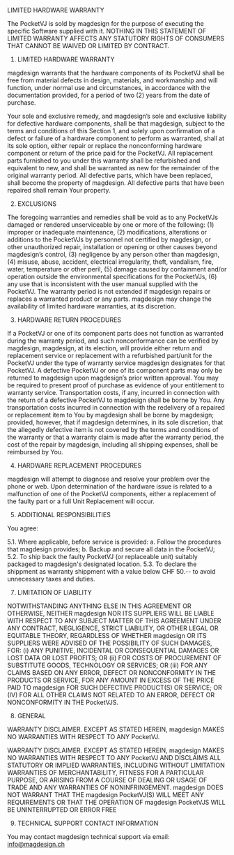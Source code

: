 LIMITED HARDWARE WARRANTY

The PocketVJ is sold by magdesign for the purpose of executing the specific Software supplied with it.
NOTHING IN THIS STATEMENT OF LIMITED WARRANTY AFFECTS ANY STATUTORY RIGHTS OF CONSUMERS THAT CANNOT BE WAIVED OR LIMITED BY CONTRACT.

1. LIMITED HARDWARE WARRANTY

magdesign warrants that the hardware components of its PocketVJ shall be free from material defects in design, materials, and workmanship and will function, under normal use and circumstances, in accordance with the documentation provided, for a period of two (2) years from the date of purchase.

Your sole and exclusive remedy, and magdesign’s sole and exclusive liability for defective hardware components, shall be that magdesign, subject to the terms and conditions of this Section 1, and solely upon confirmation of a defect or failure of a hardware component to perform as warranted, shall at its sole option, either repair or replace the nonconforming hardware component or return of the price paid for the PocketVJ. All replacement parts furnished to you under this warranty shall be refurbished and equivalent to new, and shall be warranted as new for the remainder of the original warranty period. All defective parts, which have been replaced, shall become the property of magdesign. All defective parts that have been repaired shall remain Your property.

2. EXCLUSIONS

The foregoing warranties and remedies shall be void as to any PocketVJs damaged or rendered unserviceable by one or more of the following:
(1) improper or inadequate maintenance, (2) modifications, alterations or additions to the PocketVJs by personnel not certified by magdesign, or other unauthorized repair, installation or opening or other causes beyond magdesign’s control, (3) negligence by any person other than magdesign, (4) misuse, abuse, accident, electrical irregularity, theft, vandalism, fire, water, temperature or other peril, (5) damage caused by containment and/or operation outside the environmental specifications for the PocketVJs, (6) any use that is inconsistent with the user manual supplied with the PocketVJ. The warranty period is not extended if magdesign repairs or replaces a warranted product or any parts. magdesign may change the availability of limited hardware warranties, at its discretion.

3. HARDWARE RETURN PROCEDURES

If a PocketVJ or one of its component parts does not function as warranted during the warranty period, and such nonconformance can be verified by magdesign, magdesign, at its election, will provide either return and replacement service or replacement with a refurbished part/unit for the PocketVJ under the type of warranty service magdesign designates for that PocketVJ. A defective PocketVJ or one of its component parts may only be returned to magdesign upon magdesign’s prior written approval.
You may be required to present proof of purchase as evidence of your entitlement to warranty service.
Transportation costs, if any, incurred in connection with the return of a defective PocketVJ to magdesign shall be borne by You. Any transportation costs incurred in connection with the redelivery of a repaired or replacement item to You by magdesign shall be borne by magdesign; provided, however, that if magdesign determines, in its sole discretion, that the allegedly defective item is not covered by the terms and conditions of the warranty or that a warranty claim is made after the warranty period, the cost of the repair by magdesign, including all shipping expenses, shall be reimbursed by You.

4. HARDWARE REPLACEMENT PROCEDURES

magdesign will attempt to diagnose and resolve your problem over the phone or web. Upon determination of the hardware issue is related to a malfunction of one of the PocketVJ components, either a replacement of the faulty part or a full Unit Replacement will occur.

5. ADDITIONAL RESPONSIBILITIES

You agree:

5.1. Where applicable, before service is provided: a. Follow the procedures that magdesign provides; b. Backup and secure all data in the PocketVJ;
5.2. To ship back the faulty PocketVJ (or replaceable unit) suitably packaged to magdesign's designated location.
5.3. To declare the shippment as warranty shippment with a value below CHF 50.-- to avoid unnecessary taxes and duties.

7. LIMITATION OF LIABILITY

NOTWITHSTANDING ANYTHING ELSE IN THIS AGREEMENT OR OTHERWISE, NEITHER magdesign NOR ITS SUPPLIERS WILL BE LIABLE WITH RESPECT TO ANY SUBJECT MATTER OF THIS AGREEMENT UNDER ANY CONTRACT, NEGLIGENCE, STRICT LIABILITY, OR OTHER LEGAL OR EQUITABLE THEORY, REGARDLESS OF WHETHER magdesign OR ITS SUPPLIERS WERE ADVISED OF THE POSSIBILITY OF SUCH DAMAGES, FOR: (i) ANY PUNITIVE, INCIDENTAL OR CONSEQUENTIAL DAMAGES OR LOST DATA OR LOST PROFITS; OR (ii) FOR COSTS OF PROCUREMENT OF SUBSTITUTE GOODS, TECHNOLOGY OR SERVICES; OR (iii) FOR ANY CLAIMS BASED ON ANY ERROR, DEFECT OR NONCONFORMITY IN THE PRODUCTS OR SERVICE, FOR ANY AMOUNT IN EXCESS OF THE PRICE PAID TO magdesign FOR SUCH DEFECTIVE PRODUCT(S) OR SERVICE; OR (IV) FOR ALL OTHER CLAIMS NOT RELATED TO AN ERROR, DEFECT OR NONCONFORMITY IN THE PocketVJS.

8. GENERAL

WARRANTY DISCLAIMER. EXCEPT AS STATED HEREIN, magdesign MAKES NO WARRANTIES WITH RESPECT TO ANY PocketVJ.

WARRANTY DISCLAIMER. EXCEPT AS STATED HEREIN, magdesign MAKES NO WARRANTIES WITH RESPECT TO ANY PocketVJ AND DISCLAIMS ALL STATUTORY OR IMPLIED WARRANTIES, INCLUDING WITHOUT LIMITATION WARRANTIES OF MERCHANTABILITY, FITNESS FOR A PARTICULAR PURPOSE, OR ARISING FROM A COURSE OF DEALING OR USAGE OF TRADE AND ANY WARRANTIES OF NONINFRINGEMENT. magdesign DOES NOT WARRANT THAT THE magdesign PocketVJ(S) WILL MEET ANY REQUIREMENTS OR THAT THE OPERATION OF magdesign PocketVJS WILL BE UNINTERRUPTED OR ERROR FREE

9. TECHNICAL SUPPORT CONTACT INFORMATION

You may contact magdesign technical support via email: info@magdesign.ch
